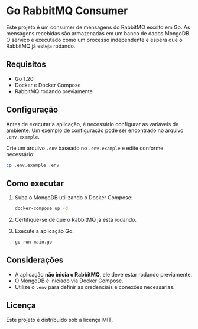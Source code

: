 # Go RabbitMQ Consumer

Este projeto é um consumer de mensagens do RabbitMQ escrito em Go. As mensagens recebidas são armazenadas em um banco de dados MongoDB. O serviço é executado como um processo independente e espera que o RabbitMQ já esteja rodando.

## Requisitos

- Go 1.20
- Docker e Docker Compose
- RabbitMQ rodando previamente

## Configuração

Antes de executar a aplicação, é necessário configurar as variáveis de ambiente. Um exemplo de configuração pode ser encontrado no arquivo `.env.example`.

Crie um arquivo `.env` baseado no `.env.example` e edite conforme necessário:

```sh
cp .env.example .env
```

## Como executar

1. Suba o MongoDB utilizando o Docker Compose:

   ```sh
   docker-compose up -d
   ```

2. Certifique-se de que o RabbitMQ já está rodando.
3. Execute a aplicação Go:

   ```sh
   go run main.go
   ```

## Considerações

- A aplicação **não inicia o RabbitMQ**, ele deve estar rodando previamente.
- O MongoDB é iniciado via Docker Compose.
- Utilize o `.env` para definir as credenciais e conexões necessárias.

## Licença

Este projeto é distribuído sob a licença MIT.

